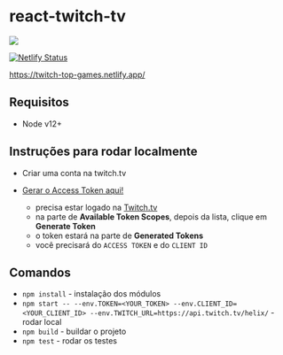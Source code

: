 # react-twitch-tv

<img src="https://travis-ci.com/maribel1995/react-twitch-tv.svg?branch=master"/>

[![Netlify Status](https://api.netlify.com/api/v1/badges/d8e1a56e-02f7-495c-b58d-e270c65f2e94/deploy-status)](https://app.netlify.com/sites/twitch-top-games/deploys)

https://twitch-top-games.netlify.app/

## Requisitos

- Node v12+

## Instruções para rodar localmente

- Criar uma conta na twitch.tv
- [Gerar o Access Token aqui!](https://twitchtokengenerator.com/)

  - precisa estar logado na [Twitch.tv](https://www.twitch.tv/)
  - na parte de **Available Token Scopes**, depois da lista, clique em **Generate Token**
  - o token estará na parte de **Generated Tokens**
  - você precisará do `ACCESS TOKEN` e do `CLIENT ID`

## Comandos

- `npm install` - instalação dos módulos
- `npm start -- --env.TOKEN=<YOUR_TOKEN> --env.CLIENT_ID=<YOUR_CLIENT_ID> --env.TWITCH_URL=https://api.twitch.tv/helix/` - rodar local
- `npm build` - buildar o projeto
- `npm test` - rodar os testes
